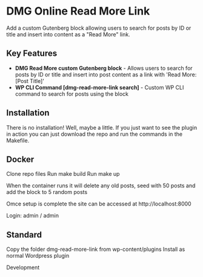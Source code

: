 # DMG Online Read More Link

Add a custom Gutenberg block allowing users to search for posts by ID or title and insert into content as a "Read More" link.

## Key Features

- **DMG Read More custom Gutenberg block** - Allows users to search for posts by ID or title and insert into post content as a link with 'Read More: [Post Title]'
- **WP CLI Command [dmg-read-more-link search]** - Custom WP CLI command to search for posts using the block

## Installation

There is no installation! Well, maybe a little. If you just want to see the plugin in action you can just download the repo and run the commands in the Makefile.

## Docker

Clone repo files
Run make build
Run make up

When the container runs it will delete any old posts, seed with 50 posts and add the block to 5 random posts

Omce setup is complete the site can be accessed at http://localhost:8000

Login: admin / admin

## Standard

Copy the folder dmg-read-more-link from wp-content/plugins 
Install as normal Wordpress plugin

Development





